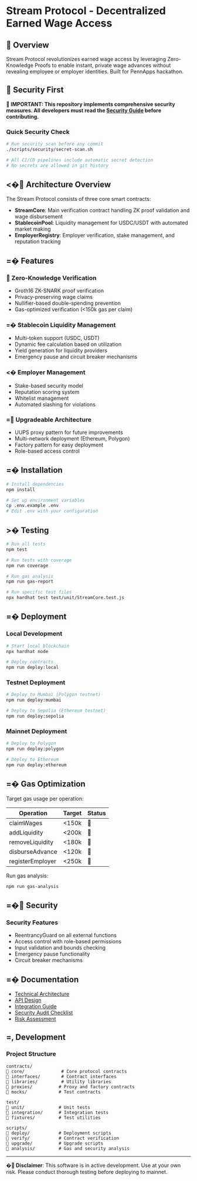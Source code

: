 # Stream Protocol - Decentralized Earned Wage Access

## 🌊 **Overview**

Stream Protocol revolutionizes earned wage access by leveraging Zero-Knowledge Proofs to enable instant, private wage advances without revealing employee or employer identities. Built for PennApps hackathon.

## 🔐 **Security First**

**🚨 IMPORTANT: This repository implements comprehensive security measures. All developers must read the [Security Guide](SECURITY.md) before contributing.**

### **Quick Security Check**

```bash
# Run security scan before any commit
./scripts/security/secret-scan.sh

# All CI/CD pipelines include automatic secret detection
# No secrets are allowed in git history
```

## <� Architecture Overview

The Stream Protocol consists of three core smart contracts:

- **StreamCore**: Main verification contract handling ZK proof validation and wage disbursement
- **StablecoinPool**: Liquidity management for USDC/USDT with automated market making
- **EmployerRegistry**: Employer verification, stake management, and reputation tracking

## =� Features

###  Zero-Knowledge Verification
- Groth16 ZK-SNARK proof verification
- Privacy-preserving wage claims
- Nullifier-based double-spending prevention
- Gas-optimized verification (<150k gas per claim)

### =� Stablecoin Liquidity Management
- Multi-token support (USDC, USDT)
- Dynamic fee calculation based on utilization
- Yield generation for liquidity providers
- Emergency pause and circuit breaker mechanisms

### <� Employer Management
- Stake-based security model
- Reputation scoring system
- Whitelist management
- Automated slashing for violations

### = Upgradeable Architecture
- UUPS proxy pattern for future improvements
- Multi-network deployment (Ethereum, Polygon)
- Factory pattern for easy deployment
- Role-based access control

## =� Installation

```bash
# Install dependencies
npm install

# Set up environment variables
cp .env.example .env
# Edit .env with your configuration
```

## >� Testing

```bash
# Run all tests
npm test

# Run tests with coverage
npm run coverage

# Run gas analysis
npm run gas-report

# Run specific test files
npx hardhat test test/unit/StreamCore.test.js
```

## =� Deployment

### Local Development

```bash
# Start local blockchain
npx hardhat node

# Deploy contracts
npm run deploy:local
```

### Testnet Deployment

```bash
# Deploy to Mumbai (Polygon testnet)
npm run deploy:mumbai

# Deploy to Sepolia (Ethereum testnet)
npm run deploy:sepolia
```

### Mainnet Deployment

```bash
# Deploy to Polygon
npm run deploy:polygon

# Deploy to Ethereum
npm run deploy:ethereum
```

## =� Gas Optimization

Target gas usage per operation:

| Operation | Target | Status |
|-----------|--------|--------|
| claimWages | <150k |  |
| addLiquidity | <200k |  |
| removeLiquidity | <180k |  |
| disburseAdvance | <120k |  |
| registerEmployer | <250k |  |

Run gas analysis:
```bash
npm run gas-analysis
```

## =� Security

### Security Features
- ReentrancyGuard on all external functions
- Access control with role-based permissions
- Input validation and bounds checking
- Emergency pause functionality
- Circuit breaker mechanisms

## =� Documentation

- [Technical Architecture](./technical_architecture.md)
- [API Design](./api_design.md)
- [Integration Guide](./INTEGRATION_GUIDE.md)
- [Security Audit Checklist](./SECURITY_AUDIT_CHECKLIST.md)
- [Risk Assessment](./risk_assessment.md)

## =, Development

### Project Structure

```
contracts/
   core/              # Core protocol contracts
   interfaces/        # Contract interfaces
   libraries/         # Utility libraries
   proxies/          # Proxy and factory contracts
   mocks/            # Test contracts

test/
   unit/             # Unit tests
   integration/      # Integration tests
   fixtures/         # Test utilities

scripts/
   deploy/           # Deployment scripts
   verify/           # Contract verification
   upgrade/          # Upgrade scripts
   analysis/         # Gas and security analysis
```

---

**� Disclaimer**: This software is in active development. Use at your own risk. Please conduct thorough testing before deploying to mainnet.